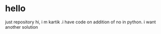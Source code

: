 # hello
just repository
hi, i m kartik .i have code on addition of no in python. i want another solution
